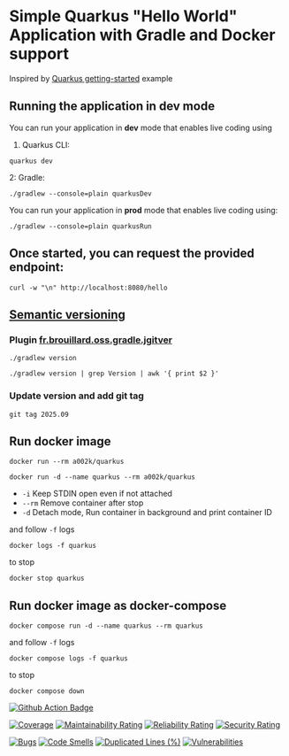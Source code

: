 # Simple Quarkus "Hello World" Application with Gradle and Docker support

Inspired by [Quarkus getting-started](https://quarkus.io/guides/getting-started) example

## Running the application in dev mode

You can run your application in **dev** mode that enables live coding using

1. Quarkus CLI:

```shell script
quarkus dev
```

2: Gradle:

```shell script
./gradlew --console=plain quarkusDev
```

You can run your application in **prod** mode that enables live coding using:

```shell script
./gradlew --console=plain quarkusRun
```

## Once started, you can request the provided endpoint:

```shell script
curl -w "\n" http://localhost:8080/hello
```

## [Semantic versioning](https://zoltanaltfatter.com/2020/04/10/semantic-versioning-with-jgitver/)

### Plugin [fr.brouillard.oss.gradle.jgitver](https://github.com/jgitver/gradle-jgitver-plugin)

```shell
./gradlew version
```

```shell
./gradlew version | grep Version | awk '{ print $2 }'
```

### Update version and add git tag

```shell
git tag 2025.09
```

## Run docker image

```shell
docker run --rm a002k/quarkus
```

```shell
docker run -d --name quarkus --rm a002k/quarkus
```

- ```-i``` Keep STDIN open even if not attached
- ```--rm``` Remove container after stop
- ```-d``` Detach mode, Run container in background and print container ID

and follow ```-f``` logs

```shell
docker logs -f quarkus
```

to stop

```shell
docker stop quarkus
```

## Run docker image as docker-compose

```shell
docker compose run -d --name quarkus --rm quarkus
```

and follow ```-f``` logs

```shell
docker compose logs -f quarkus
```

to stop

```shell
docker compose down
```

[![Github Action Badge](https://github.com/ak-git/Quarkus/actions/workflows/actions.yml/badge.svg)](https://github.com/ak-git/Quarkus/actions/workflows/actions.yml/badge.svg)

[![Coverage](https://sonarcloud.io/api/project_badges/measure?project=ak-git_Quarkus&metric=coverage)](https://sonarcloud.io/summary/new_code?id=ak-git_Quarkus)
[![Maintainability Rating](https://sonarcloud.io/api/project_badges/measure?project=ak-git_Quarkus&metric=sqale_rating)](https://sonarcloud.io/summary/new_code?id=ak-git_Quarkus)
[![Reliability Rating](https://sonarcloud.io/api/project_badges/measure?project=ak-git_Quarkus&metric=reliability_rating)](https://sonarcloud.io/summary/new_code?id=ak-git_Quarkus)
[![Security Rating](https://sonarcloud.io/api/project_badges/measure?project=ak-git_Quarkus&metric=security_rating)](https://sonarcloud.io/summary/new_code?id=ak-git_Quarkus)

[![Bugs](https://sonarcloud.io/api/project_badges/measure?project=ak-git_Quarkus&metric=bugs)](https://sonarcloud.io/summary/new_code?id=ak-git_Quarkus)
[![Code Smells](https://sonarcloud.io/api/project_badges/measure?project=ak-git_Quarkus&metric=code_smells)](https://sonarcloud.io/summary/new_code?id=ak-git_Quarkus)
[![Duplicated Lines (%)](https://sonarcloud.io/api/project_badges/measure?project=ak-git_Quarkus&metric=duplicated_lines_density)](https://sonarcloud.io/summary/new_code?id=ak-git_Quarkus)
[![Vulnerabilities](https://sonarcloud.io/api/project_badges/measure?project=ak-git_Quarkus&metric=vulnerabilities)](https://sonarcloud.io/summary/new_code?id=ak-git_Quarkus)
